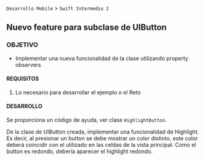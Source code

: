 `Desarrollo Mobile` > `Swift Intermedio 2`

## Nuevo feature para subclase de UIButton

### OBJETIVO

- Implementar una nueva funcionalidad de la clase utilizando property observers

#### REQUISITOS

1. Lo necesario para desarrollar el ejemplo o el Reto

#### DESARROLLO

Se proporciona un código de ayuda, ver clase `HighlightButton`.

De la clase de UIButton creada, implementar una funcionalidad de Highlight.
Es decir, al presionar un button se debe mostrar un color distinto, este color deberá coincidir con el utilizado en las celdas de la vista principal.
Como el button es redondo, debería aparecer el highlight redondo.






